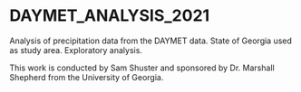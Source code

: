 # DAYMET_ANALYSIS_2021
Analysis of precipitation data from the DAYMET data. State of Georgia used as study area. Exploratory analysis.

This work is conducted by Sam Shuster and sponsored by Dr. Marshall Shepherd from the University of Georgia.
